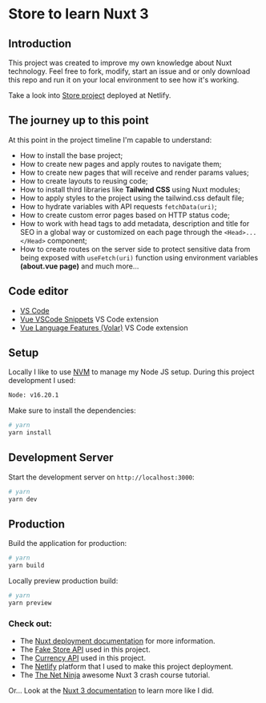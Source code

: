 # Store to learn Nuxt 3

## Introduction

This project was created to improve my own knowledge about Nuxt technology. Feel free to fork, modify, start an issue and or only 
download this repo and run it on your local environment to see how it's working.

Take a look into [Store project](https://cozy-macaron-f1b4b3.netlify.app/) deployed at Netlify.

## The journey up to this point

At this point in the project timeline I'm capable to understand:
- How to install the base project;
- How to create new pages and apply routes to navigate them;
- How to create new pages that will receive and render params values;
- How to create layouts to reusing code;
- How to install third libraries like **Tailwind CSS** using Nuxt modules;
- How to apply styles to the project using the tailwind.css default file; 
- How to hydrate variables with API requests `fetchData(uri)`;
- How to create custom error pages based on HTTP status code;
- How to work with head tags to add metadata, description and title for SEO in a global way or customized on each page through the `<Head>...</Head>` component;
- How to create routes on the server side to protect sensitive data from being exposed with `useFetch(uri)` function using environment variables **(about.vue page)** and much more...

## Code editor

- [VS Code](https://code.visualstudio.com/download)
- [Vue VSCode Snippets](https://marketplace.visualstudio.com/items?itemName=sdras.vue-vscode-snippets) VS Code extension
- [Vue Language Features (Volar)](https://marketplace.visualstudio.com/items?itemName=Vue.volar) VS Code extension

## Setup

Locally I like to use [NVM](https://github.com/nvm-sh/nvm) to manage my Node JS setup. During this project development I used:

```bash
Node: v16.20.1
```

Make sure to install the dependencies:

```bash
# yarn
yarn install
```

## Development Server

Start the development server on `http://localhost:3000`:

```bash
# yarn
yarn dev
```

## Production

Build the application for production:

```bash
# yarn
yarn build
```

Locally preview production build:

```bash
# yarn
yarn preview
```

### Check out: 
- The [Nuxt deployment documentation](https://nuxt.com/docs/getting-started/deployment) for more information.
- The [Fake Store API](https://fakestoreapi.com/) used in this project.
- The [Currency API](https://currencyapi.com/) used in this project.
- The [Netlify](https://www.netlify.com/) platform that I used to make this project deployment.
- The [The Net Ninja](https://www.netlify.com/) awesome Nuxt 3 crash course tutorial.

Or... Look at the [Nuxt 3 documentation](https://nuxt.com/docs/getting-started/introduction) to learn more like I did.